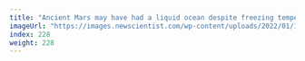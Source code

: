 ```yaml
---
title: "Ancient Mars may have had a liquid ocean despite freezing temperatures"
imageUrl: "https://images.newscientist.com/wp-content/uploads/2022/01/17160442/PRI_218935323.jpg?width=600"
index: 228
weight: 228
---
```

